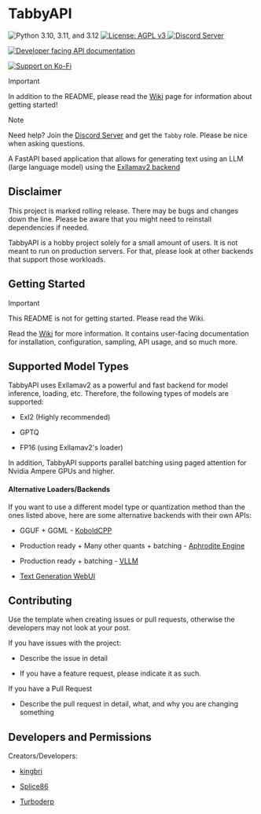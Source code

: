 # TabbyAPI

<p align="left">
    <img src="https://img.shields.io/badge/Python-3.10%20|%203.11%20|%203.12-blue" alt="Python 3.10, 3.11, and 3.12">
    <a href="/LICENSE">
        <img src="https://img.shields.io/badge/License-AGPLv3-blue.svg" alt="License: AGPL v3"/>
    </a>
    <a href="https://discord.gg/sYQxnuD7Fj">
        <img src="https://img.shields.io/discord/545740643247456267.svg?logo=discord&color=blue" alt="Discord Server"/>
    </a>
</p>

<p align="left">
    <a href="https://theroyallab.github.io/tabbyAPI">
        <img src="https://img.shields.io/badge/Documentation-API-orange" alt="Developer facing API documentation">
    </a>
</p>

<p align="left">
    <a href="https://ko-fi.com/I2I3BDTSW">
        <img src="https://img.shields.io/badge/Support_on_Ko--fi-FF5E5B?logo=ko-fi&style=for-the-badge&logoColor=white" alt="Support on Ko-Fi">
    </a>
</p>

> [!IMPORTANT]
>
>  In addition to the README, please read the [Wiki](https://github.com/theroyallab/tabbyAPI/wiki/1.-Getting-Started) page for information about getting started!

> [!NOTE]
> 
>  Need help? Join the [Discord Server](https://discord.gg/sYQxnuD7Fj) and get the `Tabby` role. Please be nice when asking questions.

A FastAPI based application that allows for generating text using an LLM (large language model) using the [Exllamav2 backend](https://github.com/turboderp/exllamav2)

## Disclaimer

This project is marked rolling release. There may be bugs and changes down the line. Please be aware that you might need to reinstall dependencies if needed.

TabbyAPI is a hobby project solely for a small amount of users. It is not meant to run on production servers. For that, please look at other backends that support those workloads.

## Getting Started

> [!IMPORTANT]
> 
>  This README is not for getting started. Please read the Wiki.

Read the [Wiki](https://github.com/theroyallab/tabbyAPI/wiki/1.-Getting-Started) for more information. It contains user-facing documentation for installation, configuration, sampling, API usage, and so much more.

## Supported Model Types

TabbyAPI uses Exllamav2 as a powerful and fast backend for model inference, loading, etc. Therefore, the following types of models are supported:

- Exl2 (Highly recommended)

- GPTQ

- FP16 (using Exllamav2's loader)

In addition, TabbyAPI supports parallel batching using paged attention for Nvidia Ampere GPUs and higher.

#### Alternative Loaders/Backends

If you want to use a different model type or quantization method than the ones listed above, here are some alternative backends with their own APIs:

- GGUF + GGML - [KoboldCPP](https://github.com/lostruins/KoboldCPP)

- Production ready + Many other quants + batching - [Aphrodite Engine](https://github.com/PygmalionAI/Aphrodite-engine)

- Production ready + batching - [VLLM](https://github.com/vllm-project/vllm)

- [Text Generation WebUI](https://github.com/oobabooga/text-generation-webui)

## Contributing

Use the template when creating issues or pull requests, otherwise the developers may not look at your post.

If you have issues with the project:

- Describe the issue in detail

- If you have a feature request, please indicate it as such.

If you have a Pull Request

- Describe the pull request in detail, what, and why you are changing something

## Developers and Permissions

Creators/Developers:

- [kingbri](https://github.com/bdashore3)

- [Splice86](https://github.com/Splice86)

- [Turboderp](https://github.com/turboderp)
